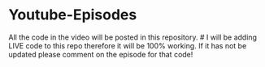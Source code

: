 # Youtube-Episodes
All the code in the video will be posted in this repository. #
I will be adding LIVE code to this repo therefore it will be 100% working.
If it has not be updated please comment on the episode for that code!
